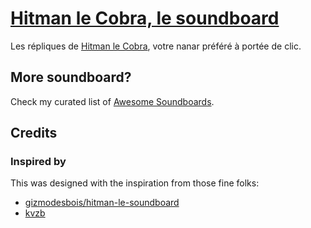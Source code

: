 # [Hitman le Cobra, le soundboard](https://git.io/JP2TK)

Les répliques de [Hitman le Cobra](https://fr.wikipedia.org/wiki/Hitman_le_Cobra), votre nanar préféré à portée de clic.

## More soundboard?

Check my curated list of [Awesome Soundboards](https://git.io/JPWLi).

## Credits

### Inspired by

This was designed with the inspiration from those fine folks:
- [gizmodesbois/hitman-le-soundboard](https://github.com/gizmodesbois/hitman-le-soundboard)
- [kvzb](https://github.com/kvzb)
